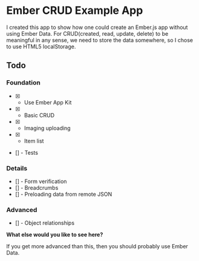 # Ember CRUD Example App

I created this app to show how one could create an Ember.js app without using Ember Data. For CRUD(created, read, update, delete) to be meaningful in any sense, we need to store the data somewhere, so I chose to use HTML5 localStorage. 

## Todo

### Foundation

- [x] - Use Ember App Kit
- [x] - Basic CRUD
- [x] - Imaging uploading
- [x] - Item list
- [] - Tests

### Details

- [] - Form verification
- [] - Breadcrumbs
- [] - Preloading data from remote JSON

### Advanced

- [] - Object relationships

**What else would you like to see here?**

If you get more advanced than this, then you should probably use Ember Data.
